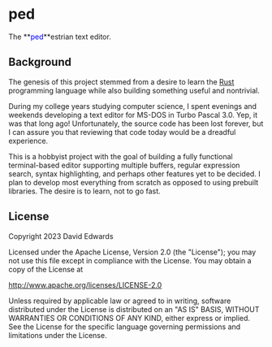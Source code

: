 # ped

The **<span style="color: blue">ped</span>**estrian text editor.

## Background

The genesis of this project stemmed from a desire to learn the [Rust](https://www.rust-lang.org/) programming language while also building something useful and nontrivial.

During my college years studying computer science, I spent evenings and weekends developing a text editor for MS-DOS in Turbo Pascal 3.0. Yep, it was that long ago! Unfortunately, the source code has been lost forever, but I can assure you that reviewing that code today would be a dreadful experience.

This is a hobbyist project with the goal of building a fully functional terminal-based editor supporting multiple buffers, regular expression search, syntax highlighting, and perhaps other features yet to be decided. I plan to develop most everything from scratch as opposed to using prebuilt libraries. The desire is to learn, not to go fast.

## License

Copyright 2023 David Edwards

Licensed under the Apache License, Version 2.0 (the "License"); you may not use this file except in compliance with the License. You may obtain a copy of the License at

<http://www.apache.org/licenses/LICENSE-2.0>

Unless required by applicable law or agreed to in writing, software distributed under the License is distributed on an "AS IS" BASIS, WITHOUT WARRANTIES OR CONDITIONS OF ANY KIND, either express or implied. See the License for the specific language governing permissions and limitations under the License.
